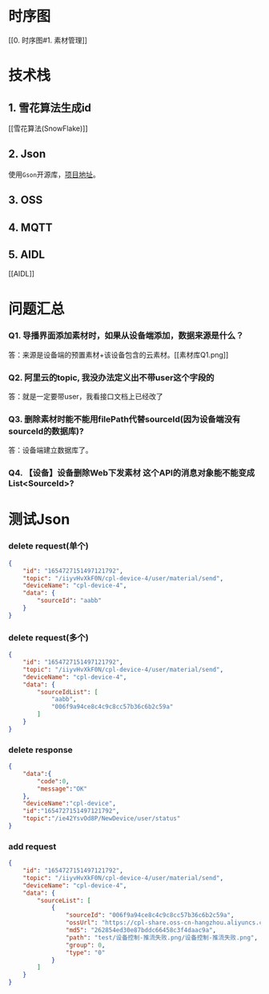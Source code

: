 # 时序图
[[0. 时序图#1. 素材管理]]

# 技术栈
## 1. 雪花算法生成id
[[雪花算法(SnowFlake)]]
## 2. Json
使用`Gson`开源库，[项目地址](https://github.com/google/gson)。

## 3. OSS

## 4. MQTT

## 5. AIDL
[[AIDL]]

# 问题汇总
### Q1. 导播界面添加素材时，如果从设备端添加，数据来源是什么？
答：来源是设备端的预置素材+该设备包含的云素材。[[素材库Q1.png]]
### Q2. 阿里云的topic, 我没办法定义出不带user这个字段的
答：就是一定要带user，我看接口文档上已经改了
### Q3. 删除素材时能不能用filePath代替sourceId(因为设备端没有sourceId的数据库)?
答：设备端建立数据库了。
### Q4. 【设备】设备删除Web下发素材 这个API的消息对象能不能变成List\<SourceId\>?

# 测试Json
### delete request(单个)
```json
{
	"id": "1654727151497121792",
	"topic": "/iiyvHvXkF0N/cpl-device-4/user/material/send",
	"deviceName": "cpl-device-4",
	"data": {
		"sourceId": "aabb"
	}
}
```

### delete request(多个)
```json
{
	"id": "1654727151497121792",
	"topic": "/iiyvHvXkF0N/cpl-device-4/user/material/send",
	"deviceName": "cpl-device-4",
	"data": {
		"sourceIdList": [
			"aabb",
			"006f9a94ce8c4c9c8cc57b36c6b2c59a"
		]
	}
}
```

### delete response
```json
{  
    "data":{  
        "code":0,  
        "message":"OK"  
    },  
    "deviceName":"cpl-device",  
    "id":"1654727151497121792",  
    "topic":"/ie42YsvOd8P/NewDevice/user/status"  
}
```

### add request
```json
{
	"id": "1654727151497121792",
	"topic": "/iiyvHvXkF0N/cpl-device-4/user/material/send",
	"deviceName": "cpl-device-4",
	"data": {
		"sourceList": [
			{
				"sourceId": "006f9a94ce8c4c9c8cc57b36c6b2c59a",
				"ossUrl": "https://cpl-share.oss-cn-hangzhou.aliyuncs.com/source/%E6%8E%A8%E6%B5%81/%E8%AE%BE%E5%A4%87%E6%8E%A7%E5%88%B6-%E6%8E%A8%E6%B5%81%E5%A4%B1%E8%B4%A5.png/%E8%AE%BE%E5%A4%87%E6%8E%A7%E5%88%B6-%E6%8E%A8%E6%B5%81%E5%A4%B1%E8%B4%A5.png?Expires=1683352970&OSSAccessKeyId=LTAI5tLBVhMDM1XFvxLP4kTk&Signature=bLXF6FC3eHJmjtjoAZxwLtLZS%2FE%3D",
				"md5": "262854ed30e87bddc66458c3f4daac9a",
				"path": "test/设备控制-推流失败.png/设备控制-推流失败.png",
				"group": 0,
				"type": "0"
			}
		]
	}
}
```